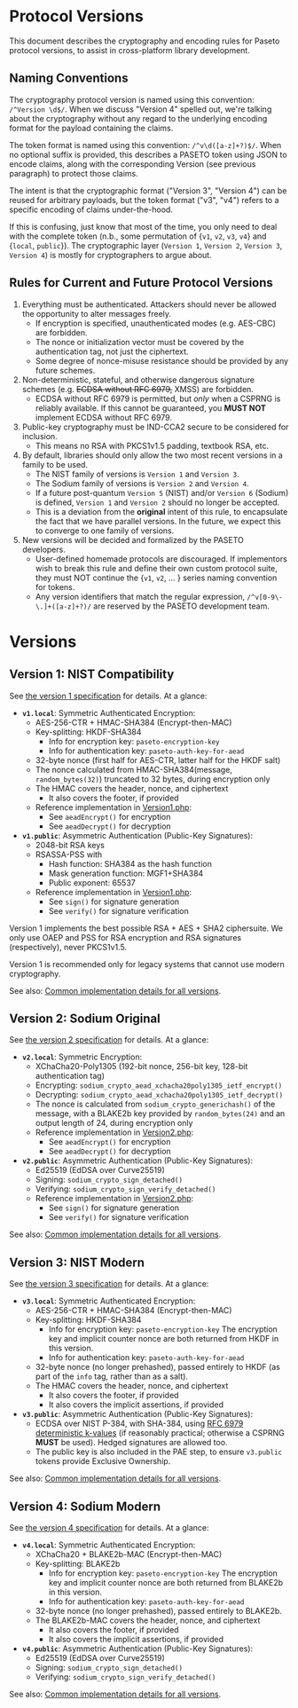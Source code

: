 # Protocol Versions

This document describes the cryptography and encoding rules for Paseto protocol versions,
to assist in cross-platform library development.

## Naming Conventions

The cryptography protocol version is named using this convention: `/^Version \d$/`.
When we discuss "Version 4" spelled out, we're talking about the cryptography
without any regard to the underlying encoding format for the payload containing
the claims.

The token format is named using this convention: `/^v\d([a-z]+?)$/`. When
no optional suffix is provided, this describes a PASETO token using JSON
to encode claims, along with the corresponding Version (see previous paragraph)
to protect those claims.

The intent is that the cryptographic format ("Version 3", "Version 4") can be
reused for arbitrary payloads, but the token format ("v3", "v4") refers to a
specific encoding of claims under-the-hood.

If this is confusing, just know that most of the time, you only need to deal
with the complete token (n.b., some permutation of  {`v1`, `v2`, `v3`, `v4`}
and {`local`, `public`}). 
The cryptographic layer (`Version 1`, `Version 2`, `Version 3`, `Version 4`)
is mostly for cryptographers to argue about.

## Rules for Current and Future Protocol Versions

1. Everything must be authenticated. Attackers should never be allowed the opportunity
   to alter messages freely.
   * If encryption is specified, unauthenticated modes (e.g. AES-CBC) are forbidden.
   * The nonce or initialization vector must be covered by the authentication
     tag, not just the ciphertext.
   * Some degree of nonce-misuse resistance should be provided by any future schemes. 
2. Non-deterministic, stateful, and otherwise dangerous signature schemes (e.g. ~~ECDSA
   without RFC 6979,~~ XMSS) are forbidden.
   * ECDSA without RFC 6979 is permitted, but *only* when a CSPRNG is reliably available.
     If this cannot be guaranteed, you **MUST NOT** implement ECDSA without RFC 6979.
3. Public-key cryptography must be IND-CCA2 secure to be considered for inclusion.
   * This means no RSA with PKCS1v1.5 padding, textbook RSA, etc.
4. By default, libraries should only allow the two most recent versions in a family
   to be used.
   * The NIST family of versions is `Version 1` and `Version 3`.
   * The Sodium family of versions is `Version 2` and `Version 4`.
   * If a future post-quantum `Version 5` (NIST) and/or `Version 6` (Sodium) is defined, 
     `Version 1` and `Version 2` should no longer be accepted.
   * This is a deviation from the **original** intent of this rule, to encapsulate
     the fact that we have parallel versions. In the future, we expect this to converge
     to one family of versions.
5. New versions will be decided and formalized by the PASETO developers. 
   * User-defined homemade protocols are discouraged. If implementors wish to break
     this rule and define their own custom protocol suite, they must NOT continue
     the {`v1`, `v2`, ... } series naming convention for tokens.
   * Any version identifiers that match the regular expression, 
     `/^v[0-9\-\.]+([a-z]+?)/` are reserved by the PASETO development team.

# Versions

## Version 1: NIST Compatibility

See [the version 1 specification](Version1.md) for details. At a glance:

* **`v1.local`**: Symmetric Authenticated Encryption:
  * AES-256-CTR + HMAC-SHA384 (Encrypt-then-MAC)
  * Key-splitting: HKDF-SHA384
    * Info for encryption key: `paseto-encryption-key`
    * Info for authentication key: `paseto-auth-key-for-aead`
  * 32-byte nonce (first half for AES-CTR, latter half for the HKDF salt)
  * The nonce calculated from HMAC-SHA384(message, `random_bytes(32)`)
    truncated to 32 bytes, during encryption only
  * The HMAC covers the header, nonce, and ciphertext
      * It also covers the footer, if provided
  * Reference implementation in [Version1.php](https://github.com/paragonie/paseto/blob/master/src/Protocol/Version1.php):
    * See `aeadEncrypt()` for encryption
    * See `aeadDecrypt()` for decryption
* **`v1.public`**: Asymmetric Authentication (Public-Key Signatures):
  * 2048-bit RSA keys
  * RSASSA-PSS with
    * Hash function: SHA384 as the hash function
    * Mask generation function: MGF1+SHA384
    * Public exponent: 65537
  * Reference implementation in [Version1.php](https://github.com/paragonie/paseto/blob/master/src/Protocol/Version1.php):
    * See `sign()` for signature generation
    * See `verify()` for signature verification

Version 1 implements the best possible RSA + AES + SHA2 ciphersuite. We only use
OAEP and PSS for RSA encryption and RSA signatures (respectively), never PKCS1v1.5.

Version 1 is recommended only for legacy systems that cannot use modern cryptography.

See also: [Common implementation details for all versions](Common.md).

## Version 2: Sodium Original

See [the version 2 specification](Version2.md) for details. At a glance:

* **`v2.local`**: Symmetric Encryption:
  * XChaCha20-Poly1305 (192-bit nonce, 256-bit key, 128-bit authentication tag)
  * Encrypting: `sodium_crypto_aead_xchacha20poly1305_ietf_encrypt()`
  * Decrypting: `sodium_crypto_aead_xchacha20poly1305_ietf_decrypt()`
  * The nonce is calculated from `sodium_crypto_generichash()` of the message,
    with a BLAKE2b key provided by `random_bytes(24)` and an output length of 24,
    during encryption only
  * Reference implementation in [Version2.php](https://github.com/paragonie/paseto/blob/master/src/Protocol/Version2.php):
    * See `aeadEncrypt()` for encryption
    * See `aeadDecrypt()` for decryption
* **`v2.public`**: Asymmetric Authentication (Public-Key Signatures):
  * Ed25519 (EdDSA over Curve25519)
  * Signing: `sodium_crypto_sign_detached()` 
  * Verifying: `sodium_crypto_sign_verify_detached()`
  * Reference implementation in [Version2.php](https://github.com/paragonie/paseto/blob/master/src/Protocol/Version2.php):
    * See `sign()` for signature generation
    * See `verify()` for signature verification

See also: [Common implementation details for all versions](Common.md).

## Version 3: NIST Modern

See [the version 3 specification](Version3.md) for details. At a glance:

* **`v3.local`**: Symmetric Authenticated Encryption:
    * AES-256-CTR + HMAC-SHA384 (Encrypt-then-MAC)
    * Key-splitting: HKDF-SHA384
        * Info for encryption key: `paseto-encryption-key`
          The encryption key and implicit counter nonce are both returned
          from HKDF in this version.
        * Info for authentication key: `paseto-auth-key-for-aead`
    * 32-byte nonce (no longer prehashed), passed entirely to HKDF
      (as part of the `info` tag, rather than as a salt).
    * The HMAC covers the header, nonce, and ciphertext
      * It also covers the footer, if provided
      * It also covers the implicit assertions, if provided
* **`v3.public`**: Asymmetric Authentication (Public-Key Signatures):
    * ECDSA over NIST P-384, with SHA-384,
      using [RFC 6979 deterministic k-values](https://tools.ietf.org/html/rfc6979)
      (if reasonably practical; otherwise a CSPRNG **MUST** be used).
      Hedged signatures are allowed too.
    * The public key is also included in the PAE step, to ensure 
      `v3.public` tokens provide Exclusive Ownership.

See also: [Common implementation details for all versions](Common.md).

## Version 4: Sodium Modern

See [the version 4 specification](Version4.md) for details. At a glance:

* **`v4.local`**: Symmetric Authenticated Encryption:
    * XChaCha20 + BLAKE2b-MAC (Encrypt-then-MAC)
    * Key-splitting: BLAKE2b
        * Info for encryption key: `paseto-encryption-key`
          The encryption key and implicit counter nonce are both returned
          from BLAKE2b in this version.
        * Info for authentication key: `paseto-auth-key-for-aead`
    * 32-byte nonce (no longer prehashed), passed entirely to BLAKE2b.
    * The BLAKE2b-MAC covers the header, nonce, and ciphertext
        * It also covers the footer, if provided
        * It also covers the implicit assertions, if provided
* **`v4.public`**: Asymmetric Authentication (Public-Key Signatures):
    * Ed25519 (EdDSA over Curve25519)
    * Signing: `sodium_crypto_sign_detached()`
    * Verifying: `sodium_crypto_sign_verify_detached()`

See also: [Common implementation details for all versions](Common.md).
